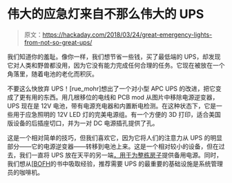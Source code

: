 # 伟大的应急灯来自不那么伟大的 UPS

> 原文：<https://hackaday.com/2018/03/24/great-emergency-lights-from-not-so-great-ups/>

我们知道你的羞耻。像你一样，我们想节省一些钱，买了最低端的 UPS，却发现它对人类和野兽都没用，因为它没有能力完成任何合理的任务。它现在被放在一个角落里，随着电池的老化而积灰。

不要这么快放弃 UPS！[rue_mohr]想出了一个对小型 APC UPS 的改进，把它变成了更有用的东西。用几根移位的电线和 PCB mod 从图片中移除电源逆变器，UPS 现在是 12V 电池，带有电源充电器和内置断电检测。在这种状态下，它是一些用于应急照明的 12V LED 灯的完美电源组。有一个方便的 3D 打印，适合美国版设备的后插座切口，并为一对 DC 电源插孔提供了孔。

这是一个相对简单的技巧，但我们喜欢它，因为它将人们的注意力从 UPS 的明显部分——它的电源逆变器——转移到电池上来。这是一个相对较小的设备，但在过去，我们一直将 UPS 放在天平的另一端[，用于为整栋房子](https://hackaday.com/2012/04/09/ups-with-dead-batteries-reborn-as-a-whole-house-power-backup/)提供备用电源。同时，我们想从[[BOFH](https://en.wikipedia.org/wiki/Bastard_Operator_From_Hell)的书中吸取经验，推荐需要 UPS 的最重要的基础设施是系统管理员的咖啡机。